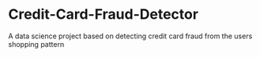 # Credit-Card-Fraud-Detector
A data science project based on detecting credit card fraud from the users shopping pattern

